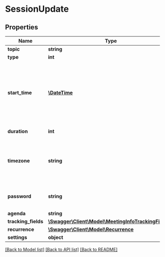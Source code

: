 # SessionUpdate

## Properties
Name | Type | Description | Notes
------------ | ------------- | ------------- | -------------
**topic** | **string** | Meeting topic | [optional] 
**type** | **int** | Meeting Type | [optional] 
**start_time** | [**\DateTime**](\DateTime.md) | Meeting start time. When using a format like \&quot;yyyy-MM-dd&#39;T&#39;HH:mm:ss&#39;Z&#39;\&quot;, always use GMT time. When using a format like \&quot;yyyy-MM-dd&#39;T&#39;HH:mm:ss\&quot;, you should use local time and you will need to specify the time zone. Only used for scheduled meetings and recurring meetings with fixed time. | [optional] 
**duration** | **int** | Meeting duration (minutes). Used for scheduled meetings only | [optional] 
**timezone** | **string** | Timezone to format start_time. For example, \&quot;America/Los_Angeles\&quot;. For scheduled meetings only. Please reference our [timezone](#timezones) list for supported timezones and their formats. | [optional] 
**password** | **string** | Password to join the meeting. Password may only contain the following characters: [a-z A-Z 0-9 @ - _ *]. Max of 10 characters. | [optional] 
**agenda** | **string** | Meeting description | [optional] 
**tracking_fields** | [**\Swagger\Client\Model\MeetingInfoTrackingFields[]**](MeetingInfoTrackingFields.md) | Tracking fields | [optional] 
**recurrence** | [**\Swagger\Client\Model\Recurrence**](Recurrence.md) |  | [optional] 
**settings** | **object** |  | [optional] 

[[Back to Model list]](../README.md#documentation-for-models) [[Back to API list]](../README.md#documentation-for-api-endpoints) [[Back to README]](../README.md)


